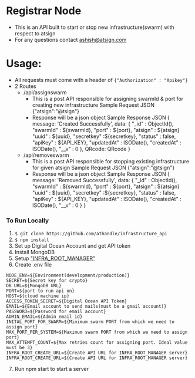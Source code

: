 # Registrar Node


- This is an API built to start or stop new infrastructure(swarm) with respect to atsign
- For any questions contact ashish@atsign.com

# Usage:
* All requests must come with a header of `{"Authorization" : "Apikey"}`
* 2 Routes
    * /api/assignswarm
        - This is a post API responsible for assigning swarmId & port for creating new infrastructure
            Sample Request JSON {"atsign":"@tsign"} 
        - Response will be a json object 
            Sample Response JSON 
            { 
                message: 'Created Successfully',
                data: {
                    "_id" : ObjectId(),
                    "swarmId" : ${swarmId},
                    "port" : ${port},
                    "atsign" : ${atsign}
                    "uuid" : ${uuid},
                    "secretkey" :${secretkey},
                    "status" : false,
                    "apiKey" : ${API_KEY},
                    "updatedAt" : ISODate(),
                    "createdAt" : ISODate(),
                    "__v" : 0
                },
                QRcode: QRcode
            }
    * /api/removeswarm
        - This is a post API responsible for stopping existing infrastructure for given atsign
            Sample Request JSON {"atsign":"@tsign"} 
        - Response will be a json object
            Sample Response JSON 
            { 
                message: 'Removed Successfully',
                data: {
                    "_id" : ObjectId(),
                    "swarmId" : ${swarmId},
                    "port" : ${port},
                    "atsign" : ${atsign}
                    "uuid" : ${uuid},
                    "secretkey" :${secretkey},
                    "status" : false,
                    "apiKey" : ${API_KEY},
                    "updatedAt" : ISODate(),
                    "createdAt" : ISODate(),
                    "__v" : 0
                }
            }
        
    
### To Run Locally

1. `$ git clone https://github.com/athandle/infrastructure_api`
2. `$ npm install`
3. Set up Digital Ocean Account and get API token
4. Install MongoDB
5. Setup ["INFRA_ROOT_MANAGER"](https://github.com/athandle/infrastructure_root_manager)
6. Create .env file
```
NODE_ENV=${Environment(development/production)}
SECRET=${Secret key for crypto}
DB_URL=${MongoDB URL}
PORT=${port to run api on}
HOST=${cloud machine ip}
ACCESS_TOKEN_SECRET=${Digital Ocean API Token}
EMAIL=${Email account to send mails(must be a gmail account)}
PASSWORD=${Password for email account}
ADMIN_EMAIL=${Admin email id}
INITAL_PORT_FOR_SWARM=${Minimum swarm PORT from which we need to assign port}
MAX_PORT_PER_SYSTEM=${Maximum swarm PORT from which we need to assign port}
MAX_ATTEMPT_COUNT=${Max retries count for assigning port. Ideal value must be 3}
INFRA_ROOT_CREATE_URL=${Create API URL for INFRA_ROOT_MANAGER server}
INFRA_ROOT_CREATE_URL=${Create API URL for INFRA_ROOT_MANAGER server}
```
7. Run npm start to start a server

